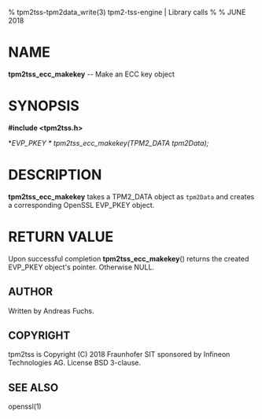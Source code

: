 % tpm2tss-tpm2data_write(3) tpm2-tss-engine | Library calls
%
% JUNE 2018

# NAME
**tpm2tss_ecc_makekey** -- Make an ECC key object

# SYNOPSIS

**#include <tpm2tss.h>**

**EVP_PKEY * tpm2tss_ecc_makekey(TPM2_DATA *tpm2Data);**

# DESCRIPTION

**tpm2tss_ecc_makekey** takes a TPM2_DATA object as `tpm2Data` and creates a
corresponding OpenSSL EVP_PKEY object.

# RETURN VALUE

Upon successful completion **tpm2tss_ecc_makekey**() returns the created
EVP_PKEY object's pointer. Otherwise NULL.

## AUTHOR

Written by Andreas Fuchs.

## COPYRIGHT

tpm2tss is Copyright (C) 2018 Fraunhofer SIT sponsored by Infineon
Technologies AG. License BSD 3-clause.

## SEE ALSO

openssl(1)

